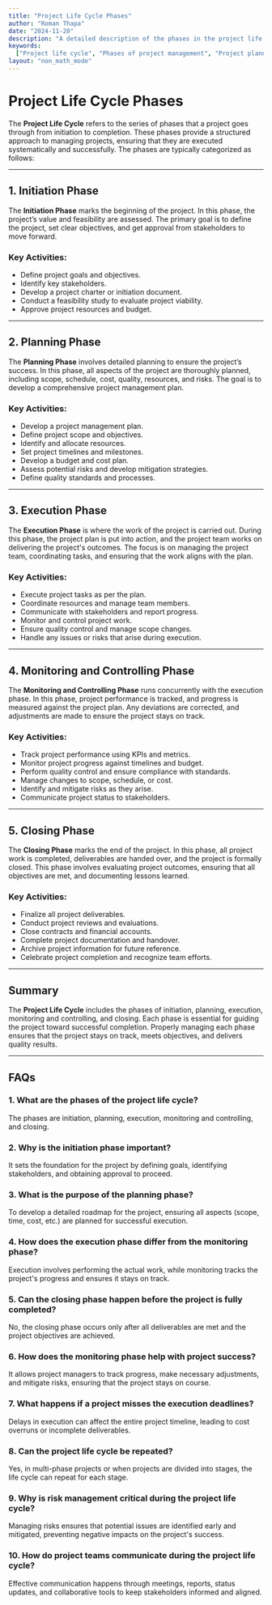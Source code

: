 ```yaml
---
title: "Project Life Cycle Phases"
author: "Roman Thapa"
date: "2024-11-20"
description: "A detailed description of the phases in the project life cycle, from initiation to closure, and their significance in project management."
keywords:
  ["Project life cycle", "Phases of project management", "Project planning"]
layout: "non_math_mode"
---
```


# Project Life Cycle Phases

The **Project Life Cycle** refers to the series of phases that a project goes through from initiation to completion. These phases provide a structured approach to managing projects, ensuring that they are executed systematically and successfully. The phases are typically categorized as follows:

---

## 1. Initiation Phase

The **Initiation Phase** marks the beginning of the project. In this phase, the project’s value and feasibility are assessed. The primary goal is to define the project, set clear objectives, and get approval from stakeholders to move forward.

### Key Activities:

- Define project goals and objectives.
- Identify key stakeholders.
- Develop a project charter or initiation document.
- Conduct a feasibility study to evaluate project viability.
- Approve project resources and budget.

---

## 2. Planning Phase

The **Planning Phase** involves detailed planning to ensure the project’s success. In this phase, all aspects of the project are thoroughly planned, including scope, schedule, cost, quality, resources, and risks. The goal is to develop a comprehensive project management plan.

### Key Activities:

- Develop a project management plan.
- Define project scope and objectives.
- Identify and allocate resources.
- Set project timelines and milestones.
- Develop a budget and cost plan.
- Assess potential risks and develop mitigation strategies.
- Define quality standards and processes.

---

## 3. Execution Phase

The **Execution Phase** is where the work of the project is carried out. During this phase, the project plan is put into action, and the project team works on delivering the project's outcomes. The focus is on managing the project team, coordinating tasks, and ensuring that the work aligns with the plan.

### Key Activities:

- Execute project tasks as per the plan.
- Coordinate resources and manage team members.
- Communicate with stakeholders and report progress.
- Monitor and control project work.
- Ensure quality control and manage scope changes.
- Handle any issues or risks that arise during execution.

---

## 4. Monitoring and Controlling Phase

The **Monitoring and Controlling Phase** runs concurrently with the execution phase. In this phase, project performance is tracked, and progress is measured against the project plan. Any deviations are corrected, and adjustments are made to ensure the project stays on track.

### Key Activities:

- Track project performance using KPIs and metrics.
- Monitor project progress against timelines and budget.
- Perform quality control and ensure compliance with standards.
- Manage changes to scope, schedule, or cost.
- Identify and mitigate risks as they arise.
- Communicate project status to stakeholders.

---

## 5. Closing Phase

The **Closing Phase** marks the end of the project. In this phase, all project work is completed, deliverables are handed over, and the project is formally closed. This phase involves evaluating project outcomes, ensuring that all objectives are met, and documenting lessons learned.

### Key Activities:

- Finalize all project deliverables.
- Conduct project reviews and evaluations.
- Close contracts and financial accounts.
- Complete project documentation and handover.
- Archive project information for future reference.
- Celebrate project completion and recognize team efforts.

---

## Summary

The **Project Life Cycle** includes the phases of initiation, planning, execution, monitoring and controlling, and closing. Each phase is essential for guiding the project toward successful completion. Properly managing each phase ensures that the project stays on track, meets objectives, and delivers quality results.

---

## FAQs

### 1. What are the phases of the project life cycle?

The phases are initiation, planning, execution, monitoring and controlling, and closing.

### 2. Why is the initiation phase important?

It sets the foundation for the project by defining goals, identifying stakeholders, and obtaining approval to proceed.

### 3. What is the purpose of the planning phase?

To develop a detailed roadmap for the project, ensuring all aspects (scope, time, cost, etc.) are planned for successful execution.

### 4. How does the execution phase differ from the monitoring phase?

Execution involves performing the actual work, while monitoring tracks the project's progress and ensures it stays on track.

### 5. Can the closing phase happen before the project is fully completed?

No, the closing phase occurs only after all deliverables are met and the project objectives are achieved.

### 6. How does the monitoring phase help with project success?

It allows project managers to track progress, make necessary adjustments, and mitigate risks, ensuring that the project stays on course.

### 7. What happens if a project misses the execution deadlines?

Delays in execution can affect the entire project timeline, leading to cost overruns or incomplete deliverables.

### 8. Can the project life cycle be repeated?

Yes, in multi-phase projects or when projects are divided into stages, the life cycle can repeat for each stage.

### 9. Why is risk management critical during the project life cycle?

Managing risks ensures that potential issues are identified early and mitigated, preventing negative impacts on the project's success.

### 10. How do project teams communicate during the project life cycle?

Effective communication happens through meetings, reports, status updates, and collaborative tools to keep stakeholders informed and aligned.
